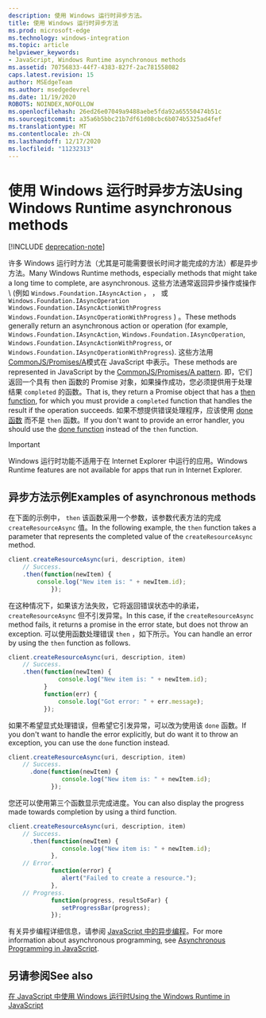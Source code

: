 ```yaml
---
description: 使用 Windows 运行时异步方法。
title: 使用 Windows 运行时异步方法
ms.prod: microsoft-edge
ms.technology: windows-integration
ms.topic: article
helpviewer_keywords:
- JavaScript, Windows Runtime asynchronous methods
ms.assetid: 70756833-44f7-4383-827f-2ac781558082
caps.latest.revision: 15
author: MSEdgeTeam
ms.author: msedgedevrel
ms.date: 11/19/2020
ROBOTS: NOINDEX,NOFOLLOW
ms.openlocfilehash: 26ed26e07049a9488aebe5fda92a65550474b51c
ms.sourcegitcommit: a35a6b5bbc21b7df61d08cbc6b074b5325ad4fef
ms.translationtype: MT
ms.contentlocale: zh-CN
ms.lasthandoff: 12/17/2020
ms.locfileid: "11232313"
---
```

# <span data-ttu-id="5906f-103">使用 Windows 运行时异步方法</span><span class="sxs-lookup"><span data-stu-id="5906f-103">Using Windows Runtime asynchronous methods</span></span>  

[!INCLUDE [deprecation-note](../includes/legacy-edge-note.md)]  

<span data-ttu-id="5906f-104">许多 Windows 运行时方法（尤其是可能需要很长时间才能完成的方法）都是异步方法。</span><span class="sxs-lookup"><span data-stu-id="5906f-104">Many Windows Runtime methods, especially methods that might take a long time to complete, are asynchronous.</span></span>  <span data-ttu-id="5906f-105">这些方法通常返回异步操作或操作 \ (例如 `Windows.Foundation.IAsyncAction` ， ， 或 `Windows.Foundation.IAsyncOperation` `Windows.Foundation.IAsyncActionWithProgress` `Windows.Foundation.IAsyncOperationWithProgress` \) 。</span><span class="sxs-lookup"><span data-stu-id="5906f-105">These methods generally return an asynchronous action or operation \(for example, `Windows.Foundation.IAsyncAction`, `Windows.Foundation.IAsyncOperation`, `Windows.Foundation.IAsyncActionWithProgress`, or `Windows.Foundation.IAsyncOperationWithProgress`\).</span></span>  <span data-ttu-id="5906f-106">这些方法用 [CommonJS/Promises/A][CommonjsWikiPromises]模式在 JavaScript 中表示。</span><span class="sxs-lookup"><span data-stu-id="5906f-106">These methods are represented in JavaScript by the [CommonJS/Promises/A pattern][CommonjsWikiPromises].</span></span>  <span data-ttu-id="5906f-107">即，它们返回一个具有 then 函数[][PreviousVersionsWindowsAppsBr229728]的 Promise 对象，如果操作成功，您必须提供用于处理结果 `completed` 的函数。</span><span class="sxs-lookup"><span data-stu-id="5906f-107">That is, they return a Promise object that has a [then function][PreviousVersionsWindowsAppsBr229728], for which you must provide a `completed` function that handles the result if the operation succeeds.</span></span>  <span data-ttu-id="5906f-108">如果不想提供错误处理程序，应该使用 [done 函数][PreviousVersionsWindowsAppsHr701079] 而不是 `then` 函数。</span><span class="sxs-lookup"><span data-stu-id="5906f-108">If you don't want to provide an error handler, you should use the [done function][PreviousVersionsWindowsAppsHr701079] instead of the `then` function.</span></span>  

> [!IMPORTANT]
> <span data-ttu-id="5906f-109">Windows 运行时功能不适用于在 Internet Explorer 中运行的应用。</span><span class="sxs-lookup"><span data-stu-id="5906f-109">Windows Runtime features are not available for apps that run in Internet Explorer.</span></span>  

## <span data-ttu-id="5906f-110">异步方法示例</span><span class="sxs-lookup"><span data-stu-id="5906f-110">Examples of asynchronous methods</span></span>  

<span data-ttu-id="5906f-111">在下面的示例中， `then` 该函数采用一个参数，该参数代表方法的完成 `createResourceAsync` 值。</span><span class="sxs-lookup"><span data-stu-id="5906f-111">In the following example, the `then` function takes a parameter that represents the completed value of the `createResourceAsync` method.</span></span>  

```javascript
client.createResourceAsync(uri, description, item)
    // Success.
    .then(function(newItem) {
        console.log("New item is: " + newItem.id);
            });
```  

<span data-ttu-id="5906f-112">在这种情况下，如果该方法失败，它将返回错误状态中的承诺， `createResourceAsync` 但不引发异常。</span><span class="sxs-lookup"><span data-stu-id="5906f-112">In this case, if the `createResourceAsync` method fails, it returns a promise in the error state, but does not throw an exception.</span></span>  <span data-ttu-id="5906f-113">可以使用函数处理错误 `then` ，如下所示。</span><span class="sxs-lookup"><span data-stu-id="5906f-113">You can handle an error by using the `then` function as follows.</span></span>  

```javascript
client.createResourceAsync(uri, description, item)
    // Success.
    .then(function(newItem) {
              console.log("New item is: " + newItem.id);
          }
          function(err) {
              console.log("Got error: " + err.message);
          });
```  

<span data-ttu-id="5906f-114">如果不希望显式处理错误，但希望它引发异常，可以改为使用该 `done` 函数。</span><span class="sxs-lookup"><span data-stu-id="5906f-114">If you don't want to handle the error explicitly, but do want it to throw an exception, you can use the `done` function instead.</span></span>  

```javascript
client.createResourceAsync(uri, description, item)
    // Success.
      .done(function(newItem) {
               console.log("New item is: " + newItem.id);
            });
```  

<span data-ttu-id="5906f-115">您还可以使用第三个函数显示完成进度。</span><span class="sxs-lookup"><span data-stu-id="5906f-115">You can also display the progress made towards completion by using a third function.</span></span>  

```javascript
client.createResourceAsync(uri, description, item)
    // Success.
      .then(function(newItem) {
               console.log("New item is: " + newItem.id);
            },
    // Error.
            function(error) {
               alert("Failed to create a resource.");
            },
    // Progress.
            function(progress, resultSoFar) {
               setProgressBar(progress);
            });
```  

<span data-ttu-id="5906f-116">有关异步编程详细信息，请参阅 [JavaScript 中的异步编程][PreviousVersionsWindowsAppsHh700330]。</span><span class="sxs-lookup"><span data-stu-id="5906f-116">For more information about asynchronous programming, see [Asynchronous Programming in JavaScript][PreviousVersionsWindowsAppsHh700330].</span></span>  

## <span data-ttu-id="5906f-117">另请参阅</span><span class="sxs-lookup"><span data-stu-id="5906f-117">See also</span></span>  

[<span data-ttu-id="5906f-118">在 JavaScript 中使用 Windows 运行时</span><span class="sxs-lookup"><span data-stu-id="5906f-118">Using the Windows Runtime in JavaScript</span></span>][WindowsRuntimeJavascript]  

<!-- links -->  

[WindowsRuntimeJavascript]: ./using-the-windows-runtime-in-javascript.md "在 JavaScript 中使用 Windows 运行时 |Microsoft Docs"  

[PreviousVersionsWindowsAppsBr229728]: /previous-versions/windows/apps/br229728(v=win.10) "Promise.then 方法 |Microsoft Docs"  
[PreviousVersionsWindowsAppsHh700330]: /previous-versions/windows/apps/hh700330(v=win.10) "JavaScript (HTML) 中的异步编程 |Microsoft Docs"
[PreviousVersionsWindowsAppsHr701079]: /previous-versions/windows/apps/hh701079(v=win.10) "Promise.done 方法 |Microsoft Docs"  

[CommonjsWikiPromises]: http://wiki.commonjs.org/wiki/Promises "承诺 |CommonJS Spec Wiki"  
